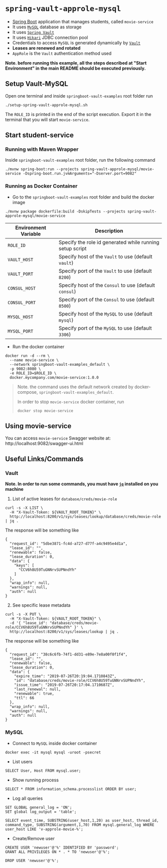 # `spring-vault-approle-mysql`

- [Spring Boot](https://docs.spring.io/spring-boot/docs/current/reference/htmlsingle/) application that manages students, called `movie-service`
- It uses [`MySQL`](https://www.mysql.com/) database as storage
- It uses [`Spring Vault`](https://docs.spring.io/spring-vault/docs/2.1.3.RELEASE/reference/html/#_document_structure)
- It uses [`Hikari`](https://github.com/brettwooldridge/HikariCP) JDBC connection pool
- Credentials to access `MySQL` is generated dynamically by [`Vault`](https://www.vaultproject.io)
- **Leases are renewed and rotated**
- `AppRole` is the `Vault` authentication method used

**Note. before running this example, all the steps described at "Start Environment" in the main README should be
executed previously.**

## Setup Vault-MySQL

Open one terminal and inside `springboot-vault-examples` root folder run
```
./setup-spring-vault-approle-mysql.sh
```

The `ROLE_ID` is printed in the end of the script execution. Export it in the terminal that you will start `movie-service`.

## Start student-service

### Running with Maven Wrapper

Inside `springboot-vault-examples` root folder, run the following command
```
./mvnw spring-boot:run --projects spring-vault-approle-mysql/movie-service -Dspring-boot.run.jvmArguments="-Dserver.port=9082"
```

### Running as Docker Container

- Go to the `springboot-vault-examples` root folder and build the docker image
```
./mvnw package dockerfile:build -DskipTests --projects spring-vault-approle-mysql/movie-service
```
| Environment Variable | Description                                              |
| -------------------- | ---------------------------------------------------------|
| `ROLE_ID`            | Specify the role id generated while running setup script |
| `VAULT_HOST`         | Specify host of the `Vault` to use (default `vault`)     |
| `VAULT_PORT`         | Specify port of the `Vault` to use (default `8200`)      |
| `CONSUL_HOST`        | Specify host of the `Consul` to use (default `consul`)   |
| `CONSUL_PORT`        | Specify port of the `Consul` to use (default `8500`)     |
| `MYSQL_HOST`         | Specify host of the `MySQL` to use (default `mysql`)     |
| `MYSQL_PORT`         | Specify port of the `MySQL` to use (default `3306`)      |

- Run the docker container
```
docker run -d --rm \
  --name movie-service \
  --network springboot-vault-examples_default \
  -p 9082:8080 \
  -e ROLE_ID=$ROLE_ID \
  docker.mycompany.com/movie-service:1.0.0
```
> Note. the command uses the default network created by docker-compose, `springboot-vault-examples_default`.
>
> In order to stop `movie-service` docker container, run
> ```
> docker stop movie-service 
> ```

## Using movie-service

You can access `movie-service` Swagger website at: http://localhost:9082/swagger-ui.html

## Useful Links/Commands

### Vault

**Note. In order to run some commands, you must have [`jq`](https://stedolan.github.io/jq) installed on you machine**

1. List of active leases for `database/creds/movie-role`
```
curl -s -X LIST \
  -H "X-Vault-Token: ${VAULT_ROOT_TOKEN}" \
  http://localhost:8200/v1/sys/leases/lookup/database/creds/movie-role | jq .
```

The response will be something like
```
{
  "request_id": "5dbe3871-fc4d-a727-d77f-a4c9495e4d1a",
  "lease_id": "",
  "renewable": false,
  "lease_duration": 0,
  "data": {
    "keys": [
      "CCV6h8U59TuGNNrvSUPNndYh"
    ]
  },
  "wrap_info": null,
  "warnings": null,
  "auth": null
}
```

2. See specific lease metadata
```
curl -s -X PUT \
  -H "X-Vault-Token: ${VAULT_ROOT_TOKEN}" \
  -d '{ "lease_id": "database/creds/movie-role/CCV6h8U59TuGNNrvSUPNndYh" }' \
  http://localhost:8200/v1/sys/leases/lookup | jq .
```

The response will be something like
```
{
  "request_id": "38c6c6fb-74f1-dd31-e89e-7e8a00f0f1f4",
  "lease_id": "",
  "renewable": false,
  "lease_duration": 0,
  "data": {
    "expire_time": "2019-07-26T20:19:04.1710843Z",
    "id": "database/creds/movie-role/CCV6h8U59TuGNNrvSUPNndYh",
    "issue_time": "2019-07-26T20:17:04.1710687Z",
    "last_renewal": null,
    "renewable": true,
    "ttl": 66
  },
  "wrap_info": null,
  "warnings": null,
  "auth": null
}
```

### MySQL

- Connect to `MySQL` inside docker container
```
docker exec -it mysql mysql -uroot -psecret
```

- List users
```
SELECT User, Host FROM mysql.user;
```

- Show running process
```
SELECT * FROM information_schema.processlist ORDER BY user;
```

- Log all queries
```
SET GLOBAL general_log = 'ON';
SET global log_output = 'table';

SELECT event_time, SUBSTRING(user_host,1,20) as user_host, thread_id, command_type, SUBSTRING(argument,1,70) FROM mysql.general_log WHERE user_host LIKE 'v-approle-movie-%';
```

- Create/Remove user
```
CREATE USER 'newuser'@'%' IDENTIFIED BY 'password';
GRANT ALL PRIVILEGES ON * . * TO 'newuser'@'%';

DROP USER 'newuser'@'%';
```
